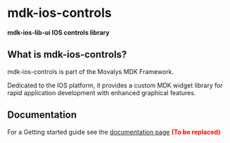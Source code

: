 # mdk-ios-controls
**mdk-ios-lib-ui IOS controls library**

## What is mdk-ios-controls?

mdk-ios-controls is part of the Movalys MDK Framework.

Dedicated to the IOS platform, it provides a custom MDK widget library for rapid application development with enhanced graphical features.

## Documentation

For a Getting started guide see the [documentation page] <b><font color='red' >(To be replaced)</font></b>

[gittip-url]: https://gratipay.com/~WeAreFractal/
[gittip-image]: https://img.shields.io/gittip/WeAreFractal.svg

[downloads-image]: https://img.shields.io/npm/dm/mdk-cli.svg
[npm-url]: https://www.npmjs.com/package/mdk-cli
[npm-image]: https://img.shields.io/npm/v/mdk-cli.svg

[documentation page]:http://nansrvintc1.ntes.fr.sopra/mfdocs-5.1/


